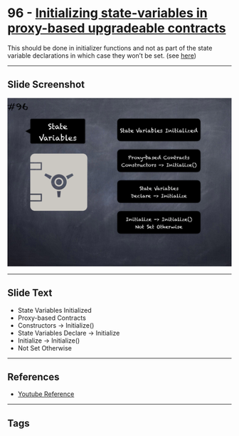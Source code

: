 # 96 - [Initializing state-variables in proxy-based upgradeable contracts](Initializing%20state-variables%20in%20proxy-based%20upgradeable%20contracts.md)
This should be done in initializer functions and not as part of the state variable declarations in which case they won’t be set. (see [here](https://docs.openzeppelin.com/upgrades-plugins/1.x/writing-upgradeable#avoid-initial-values-in-field-declarations))

___
## Slide Screenshot
![096.png](../../images/4.%20Pitfalls%20and%20Best%20Practices%20101/096.png)
___
## Slide Text
- State Variables Initialized
- Proxy-based Contracts
- Constructors -> Initialize()
- State Variables Declare -> Initialize
- Initialize -> Initialize()
- Not Set Otherwise
___
## References
- [Youtube Reference](https://youtu.be/vyWLO5Dlg50?t=933)
___
## Tags